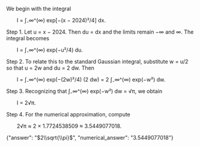 We begin with the integral

  I = ∫₋∞^(∞) exp[−(x − 2024)²/4] dx.

Step 1. Let u = x − 2024. Then du = dx and the limits remain −∞ and ∞. The integral becomes

  I = ∫₋∞^(∞) exp(−u²/4) du.

Step 2. To relate this to the standard Gaussian integral, substitute w = u/2 so that u = 2w and du = 2 dw. Then

  I = ∫₋∞^(∞) exp(−(2w)²/4) (2 dw) = 2 ∫₋∞^(∞) exp(−w²) dw.

Step 3. Recognizing that ∫₋∞^(∞) exp(−w²) dw = √π, we obtain

  I = 2√π.

Step 4. For the numerical approximation, compute

  2√π ≈ 2 × 1.7724538509 ≈ 3.5449077018.

{"answer": "$2\\sqrt{\\pi}$", "numerical_answer": "3.5449077018"}